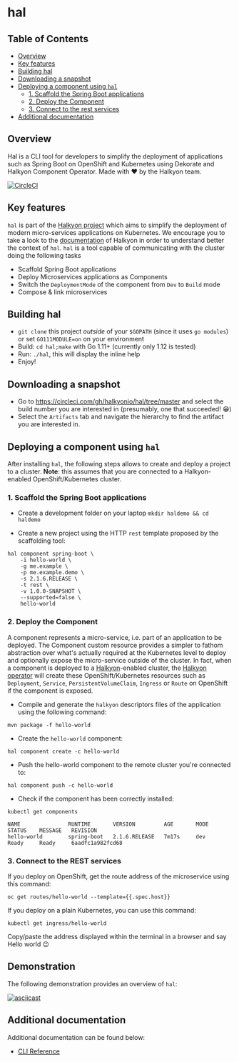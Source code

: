 # hal

## Table of Contents
- [Overview](#overview)
- [Key features](#key-features)
- [Building hal](#building-hal)
- [Downloading a snapshot](#downloading-a-snapshot)
- [Deploying a component using `hal`](#deploying-a-component-using-hal)
  * [1. Scaffold the Spring Boot applications](#1-scaffold-the-spring-boot-applications)
  * [2. Deploy the Component](#2-deploy-the-component)
  * [3. Connect to the rest services](#3-connect-to-the-rest-services)
- [Additional documentation](#additional-documentation)

## Overview
Hal is a CLI tool for developers to simplify the deployment of applications such as Spring Boot on OpenShift and Kubernetes using Dekorate and Halkyon Component Operator. Made with ❤️ by the Halkyon team.

[![CircleCI](https://circleci.com/gh/halkyonio/hal.svg?style=svg)](https://circleci.com/gh/halkyonio/hal)

## Key features
`hal` is part of the [Halkyon project](https://github.com/halkyonio/operator) which aims to simplify the deployment of modern micro-services applications on Kubernetes. We encourage you to take a look to the [documentation](https://github.com/halkyonio/operator#introduction) of Halkyon in order to understand better the context of `hal`. `hal` is a tool capable of communicating with the cluster doing the following tasks
- Scaffold Spring Boot applications
- Deploy Microservices applications as Components
- Switch the `DeploymentMode` of the component from `Dev` to `Build` mode
- Compose & link microservices

## Building hal
- `git clone` this project *outside* of your `$GOPATH` (since it uses `go modules`) or set `GO111MODULE=on` on your environment
- Build: `cd hal;make` with Go 1.11+ (currently only 1.12 is tested)
- Run: `./hal`, this will display the inline help
- Enjoy!

## Downloading a snapshot
- Go to https://circleci.com/gh/halkyonio/hal/tree/master and select the build number you are interested in (presumably, one 
that succeeded! 😁)
- Select the `Artifacts` tab and navigate the hierarchy to find the artifact you are interested in.

## Deploying a component using `hal`
After installing `hal`, the following steps allows to create and deploy a project to a cluster.
**Note**: this assumes that you are connected to a Halkyon-enabled OpenShift/Kubernetes cluster.

### 1. Scaffold the Spring Boot applications 

 - Create a development folder on your laptop
`mkdir haldemo && cd haldemo`

 - Create a new project using the HTTP `rest` template proposed by the scaffolding tool:

```
hal component spring-boot \
    -i hello-world \
    -g me.example \
    -p me.example.demo \
    -s 2.1.6.RELEASE \
    -t rest \
    -v 1.0.0-SNAPSHOT \
    --supported=false \
    hello-world
```

### 2. Deploy the Component

A component represents a micro-service, i.e. part of an application to be deployed. The Component custom resource provides a simpler to fathom abstraction over what's actually required at the Kubernetes level to deploy and optionally expose the micro-service outside of the cluster. In fact, when a component is deployed to a [Halkyon](https://github.com/halkyonio)-enabled cluster, the [Halkyon operator](https://github.com/halkyonio/operator) will create these OpenShift/Kubernetes resources such as `Deployment`, `Service`, `PersistentVolumeClaim`, `Ingress` or `Route` on OpenShift if the component is exposed.

- Compile and generate the `halkyon` descriptors files of the application using the following command:
```
mvn package -f hello-world
```

- Create the `hello-world` component:
```
hal component create -c hello-world
```

- Push the hello-world component to the remote cluster you're connected to:
```
hal component push -c hello-world
```

- Check if the component has been correctly installed:
```
kubectl get components

NAME               RUNTIME       VERSION         AGE       MODE      STATUS    MESSAGE   REVISION
hello-world        spring-boot   2.1.6.RELEASE   7m17s     dev       Ready     Ready     6aadfc1a982fcd68
```

### 3. Connect to the REST services

If you deploy on OpenShift, get the route address of the microservice using this command: 
```
oc get routes/hello-world --template={{.spec.host}}
```

If you deploy on a plain Kubernetes, you can use this command:
```
kubectl get ingress/hello-world
```

Copy/paste the address displayed within the terminal in a browser and say Hello world 😉

## Demonstration

The following demonstration provides an overview of `hal`:

[![asciicast](https://asciinema.org/a/ipiJ6k3Ag6TdXYPXFLAjVntZd.png)](https://asciinema.org/a/ipiJ6k3Ag6TdXYPXFLAjVntZd)

## Additional documentation

Additional documentation can be found below:
- [CLI Reference](https://github.com/halkyonio/hal/blob/master/cli-reference.adoc)
